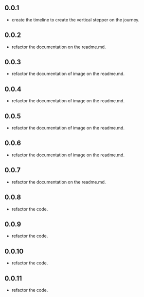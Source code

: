 ## 0.0.1

- create the timeline to create the vertical stepper on the journey.

## 0.0.2

- refactor the documentation on the readme.md.

## 0.0.3

- refactor the documentation of image on the readme.md.

## 0.0.4

- refactor the documentation of image on the readme.md.

## 0.0.5

- refactor the documentation of image on the readme.md.

## 0.0.6

- refactor the documentation of image on the readme.md.

## 0.0.7

- refactor the documentation on the readme.md.
  
## 0.0.8

- refactor the code.

## 0.0.9

- refactor the code.


## 0.0.10

- refactor the code.

## 0.0.11

- refactor the code.

